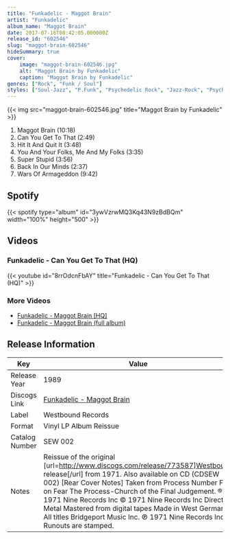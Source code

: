 ```yaml
---
title: "Funkadelic - Maggot Brain"
artist: "Funkadelic"
album_name: "Maggot Brain"
date: 2017-07-16T08:42:05.000000Z
release_id: "602546"
slug: "maggot-brain-602546"
hideSummary: true
cover:
    image: "maggot-brain-602546.jpg"
    alt: "Maggot Brain by Funkadelic"
    caption: "Maggot Brain by Funkadelic"
genres: ["Rock", "Funk / Soul"]
styles: ["Soul-Jazz", "P.Funk", "Psychedelic Rock", "Jazz-Rock", "Psychedelic"]
---
```


{{< img src="maggot-brain-602546.jpg" title="Maggot Brain by Funkadelic" >}}

<!-- section break -->

1. Maggot Brain (10:18)
2. Can You Get To That (2:49)
3. Hit It And Quit It (3:48)
4. You And Your Folks, Me And My Folks (3:35)
5. Super Stupid (3:56)
6. Back In Our Minds (2:37)
7. Wars Of Armageddon (9:42)

<!-- section break -->


## Spotify
{{< spotify type="album" id="3ywVzrwMQ3Kq43N9zBdBQm" width="100%" height="500" >}}



## Videos
### Funkadelic - Can You Get To That (HQ)
{{< youtube id="8rrOdcnFbAY" title="Funkadelic - Can You Get To That (HQ)" >}}<br>

### More Videos

- [Funkadelic - Maggot Brain [HQ]](https://www.youtube.com/watch?v=JOKn33-q4Ao)
- [Funkadelic - Maggot Brain (full album)](https://www.youtube.com/watch?v=21sP7orRS3c)


## Release Information
|  Key           | Value                                                |
| ---------------| ---------------------------------------------------- |
| Release Year   | 1989                                   |
| Discogs Link   | [Funkadelic - Maggot Brain](https://www.discogs.com/release/602546-Funkadelic-Maggot-Brain) |
| Label          | Westbound Records |
| Format         | Vinyl LP Album Reissue |
| Catalog Number | SEW 002 |
| Notes | Reissue of the original [url=http://www.discogs.com/release/773587]Westbound release[/url] from 1971.  Also available on CD (CDSEW 002)  [Rear Cover Notes] Taken from Process Number Five on Fear The Process-Church of the Final Judgement.  ® 1971 Nine Records Inc © 1971 Nine Records Inc Direct Metal Mastered from digital tapes Made in West Germany  All titles Bridgeport Music Inc. ℗ 1971 Nine Records Inc.  Runouts are stamped.  |